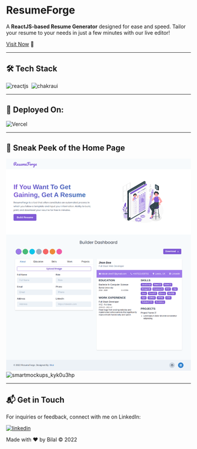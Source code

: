 # ResumeForge

A **ReactJS-based Resume Generator** designed for ease and speed. Tailor your resume to your needs in just a few minutes with our live editor!

[Visit Now](https://resumegenx.netlify.app/) 🚀

---

## 🛠️ Tech Stack

![reactjs](https://img.shields.io/badge/React-20232A?style=for-the-badge&logo=react&logoColor=61DAFB)&nbsp;
![chakraui](https://img.shields.io/badge/Chakra--UI-319795?style=for-the-badge&logo=chakra-ui&logoColor=white)&nbsp;

---

## 🚀 Deployed On:

![Vercel](https://img.shields.io/badge/Vercel-000000?style=for-the-badge&logo=vercel&logoColor=white)

---

## 🎨 Sneak Peek of the Home Page

![screencapture-resumeforge](/public/screencapture-resumeforge.png)
![smartmockups_kyk0u3hp](https://user-images.githubusercontent.com/64949957/159115313-ae8bf72c-2a79-425d-8520-32b6ba3e0fcf.jpg)

---

## 📬 Get in Touch

For inquiries or feedback, connect with me on LinkedIn:

[![linkedin](https://img.shields.io/badge/LinkedIn-0077B5?style=for-the-badge&logo=linkedin&logoColor=white)](https://www.linkedin.com/in/Bilal-dev9)

Made with ❤️ by Bilal © 2022
